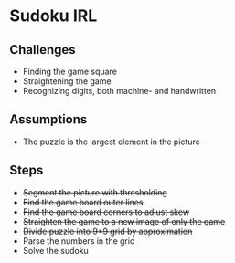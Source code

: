 # Sudoku IRL

## Challenges

- Finding the game square
- Straightening the game
- Recognizing digits, both machine- and handwritten

## Assumptions

- The puzzle is the largest element in the picture

## Steps

* ~~Segment the picture with thresholding~~
* ~~Find the game board outer lines~~
* ~~Find the game board corners to adjust skew~~
* ~~Straighten the game to a new image of only the game~~
* ~~Divide puzzle into 9*9 grid by approximation~~
* Parse the numbers in the grid
* Solve the sudoku